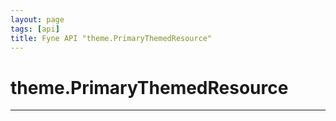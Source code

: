 ```yaml
---
layout: page
tags: [api]
title: Fyne API "theme.PrimaryThemedResource"
---
```


# theme.PrimaryThemedResource
---
